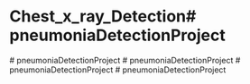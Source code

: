 # Chest_x_ray_Detection#   p n e u m o n i a D e t e c t i o n P r o j e c t  
 #   p n e u m o n i a D e t e c t i o n P r o j e c t  
 #   p n e u m o n i a D e t e c t i o n P r o j e c t  
 #   p n e u m o n i a D e t e c t i o n P r o j e c t  
 #   p n e u m o n i a D e t e c t i o n P r o j e c t  
 